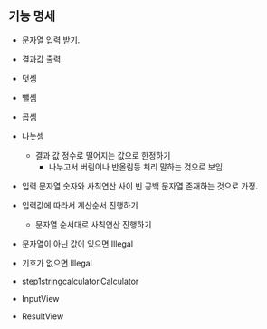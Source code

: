 ## 기능 명세
* 문자열 입력 받기.
* 결과값 출력
* 덧셈
* 뺄셈
* 곱셈
* 나눗셈
  * 결과 값 정수로 떨어지는 값으로 한정하기
    * 나누고서 버림이나 반올림등 처리 말하는 것으로 보임.
* 입력 문자열 숫자와 사칙연산 사이 빈 공백 문자열 존재하는 것으로 가정.

* 입력값에 따라서 계산순서 진행하기
  * 문자열 순서대로 사칙연산 진행하기
* 문자열이 아닌 값이 있으면 Illegal
* 기호가 없으면 Illegal



* step1stringcalculator.Calculator
* InputView
* ResultView
